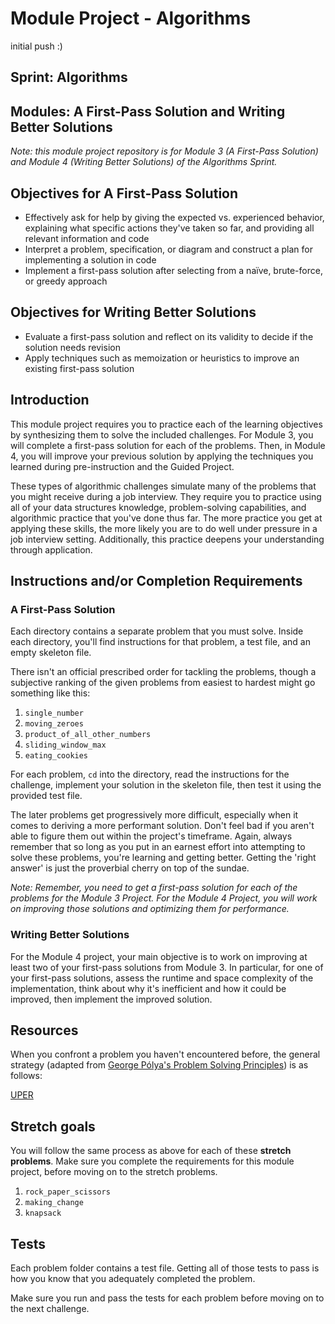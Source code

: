 # Module Project - Algorithms
initial push :)
## Sprint: Algorithms

## Modules: A First-Pass Solution and Writing Better Solutions

*Note: this module project repository is for Module 3 (A First-Pass Solution) and Module 4 (Writing Better Solutions) of the Algorithms Sprint.*

## Objectives for A First-Pass Solution

* Effectively ask for help by giving the expected vs. experienced behavior, explaining what specific actions they've taken so far, and providing all relevant information and code
* Interpret a problem, specification, or diagram and construct a plan for implementing a solution in code
* Implement a first-pass solution after selecting from a naïve, brute-force, or greedy approach

## Objectives for Writing Better Solutions

* Evaluate a first-pass solution and reflect on its validity to decide if the solution needs revision
* Apply techniques such as memoization or heuristics to improve an existing first-pass solution

## Introduction

This module project requires you to practice each of the learning objectives by synthesizing them to solve the included challenges. For Module 3, you will complete a first-pass solution for each of the problems. Then, in Module 4, you will improve your previous solution by applying the techniques you learned during pre-instruction and the Guided Project.

These types of algorithmic challenges simulate many of the problems that you might receive during a job interview. They require you to practice using all of your data structures knowledge, problem-solving capabilities, and algorithmic practice that you've done thus far. The more practice you get at applying these skills, the more likely you are to do well under pressure in a job interview setting. Additionally, this practice deepens your understanding through application.

## Instructions and/or Completion Requirements
### A First-Pass Solution

Each directory contains a separate problem that you must solve. Inside each directory, you'll find instructions for that problem, a test file, and an empty skeleton file.

There isn't an official prescribed order for tackling the problems, though a subjective ranking of the given problems from easiest to hardest might go something like this:

 1. `single_number`
 2. `moving_zeroes`
 3. `product_of_all_other_numbers`
 4. `sliding_window_max`
 5. `eating_cookies`

For each problem, `cd` into the directory, read the instructions for the challenge, implement your solution in the skeleton file, then test it using the provided test file.

The later problems get progressively more difficult, especially when it comes to deriving a more performant solution. Don't feel bad if you aren't able to figure them out within the project's timeframe. Again, always remember that so long as you put in an earnest effort into attempting to solve these problems, you're learning and getting better. Getting the 'right answer' is just the proverbial cherry on top of the sundae.

*Note: Remember, you need to get a first-pass solution for each of the problems for the Module 3 Project. For the Module 4 Project, you will work on improving those solutions and optimizing them for performance.*

### Writing Better Solutions

For the Module 4 project, your main objective is to work on improving at least two of your first-pass solutions from Module 3. In particular, for one of your first-pass solutions, assess the runtime and space complexity of the implementation, think about why it's inefficient and how it could be improved, then implement the improved solution. 

## Resources

When you confront a problem you haven't encountered before, the general strategy (adapted from [George Pólya's Problem Solving Principles](https://en.wikipedia.org/wiki/How_to_Solve_It)) is as follows:

[UPER](https://github.com/LambdaSchool/CS-Wiki/wiki/Lambda-Problem-Solving-Framework)

## Stretch goals

You will follow the same process as above for each of these **stretch problems**. Make sure you complete the requirements for this module project, before moving on to the stretch problems.

1. `rock_paper_scissors`
2. `making_change`
3. `knapsack`

## Tests

Each problem folder contains a test file. Getting all of those tests to pass is how you know that you adequately completed the problem.

Make sure you run and pass the tests for each problem before moving on to the next challenge.
